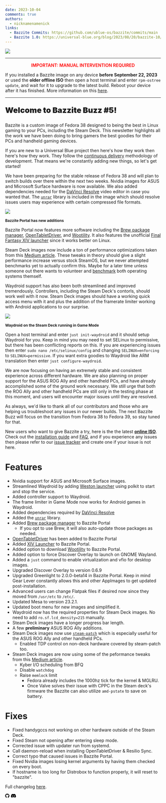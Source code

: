 ```yaml
---
date: 2023-10-04
comments: true
authors: 
  - nicknamenamenick
links:
  - Bazzite Commits: https://github.com/ublue-os/bazzite/commits/main
  - Bazzite 1.0: https://universal-blue.org/blog/2023/08/20/bazzite-10/
---
```

![](https://hackmd.io/_uploads/ryvAQvC16.jpg)
<hr>

<p style="text-align: center; font-weight: 600; color: red">IMPORTANT: MANUAL INTERVENTION REQUIRED</p>

If you installed a Bazzite image on any device **before September 22, 2023** or used the **older offline ISO** then open a host terminal and enter `rpm-ostree update`, and wait for it to upgrade to the latest build.  Reboot your device after it has finished.  More information on this [here](https://github.com/ublue-os/bazzite/issues/382).
<hr>

<p style="font-weight:900; font-size: 25px">Welcome to Bazzite Buzz #5!</p>

Bazzite is a custom image of Fedora 38 designed to being the best in Linux gaming to your PCs, including the Steam Deck. This newsletter highlights all the work we have been doing to bring gamers the best goodies for their PCs and handheld gaming devices.

If you are new to a Universal Blue project then here's how they work then here's how they work. They follow the [continuous delivery](https://continuousdelivery.com/) methodology of development. That means we're constantly adding new things, so let's get started!

We have been preparing for the stable release of Fedora 38 and will plan to switch builds over there within the next two weeks.  Nvidia images for ASUS and Microsoft Surface hardware is now available.  We also added dependencies needed for the [DaVinci Resolve](https://www.blackmagicdesign.com/products/davinciresolve) video editor in case you wanted that.  The [`unrar`](https://github.com/aawc/unrar) library is included in the image which should resolve issues users may experience with certain compressed file formats.

![](https://hackmd.io/_uploads/HJ7I-9jlp.png)

<p style="text-align: left;font-weight: bold;font-size: 12px">Bazzite Portal has new additions</p>


Bazzite Portal now features more software including the [Brew package manager](https://github.com/Homebrew/brew), [OpenTabletDriver](https://github.com/OpenTabletDriver/OpenTabletDriver), and [Wootility](https://wootility.io/).  It also features the unofficial [Final Fantasy XIV launcher](https://github.com/goatcorp/FFXIVQuickLauncher) since it works better on Linux.

Steam Deck images now include a ton of performance optimizations taken from this [Medium article](https://medium.com/@a.b.t./here-are-some-possibly-useful-tweaks-for-steamos-on-the-steam-deck-fcb6b571b577).  These tweaks in theory should give a slight performance increase versus stock SteamOS, but we never attempted benchmarks yet to actually confirm this.  Maybe for a later time unless someone out there wants to volunteer and [benchmark](https://github.com/flightlessmango/MangoHud#fps-logging) both operating systems themself.

Waydroid support has also been both streamlined and improved tremendously.  Controllers, including the Steam Deck's contorls, should work well with it now.  Steam Deck images should have a working quick access menu with it and plus the addition of the framerate limiter working with Android applications to our surprise.

![](https://hackmd.io/_uploads/BJV4J75l6.png)

<p style="text-align: left;font-weight: bold;font-size: 12px">Waydroid on the Steam Deck running in Game Mode</p>

Open a host terminal and enter `just init-waydroid` and it should setup Waydroid for you.  Keep in mind you may need to set SELinux to permissive, but there has been conflicting reports on this.  If you are experiencing issues then enter `sudo nano /etc/selinux/config` and changing `SELINUX=enforcing` to `SELINUX=permissive`.  If you want extra goodies to Waydroid like ARM translation then enter `just configure-waydroid`.

We are now focusing on having an extremely stable and consistent experience across different hardware.  We are also planning on proper support for the ASUS ROG Ally and other handheld PCs, and have already accomplished some of the ground work necessary.  We still urge that both the ROG Ally and other handheld PCs are still only in the testing  phase at this moment, and users will encounter major issues until they are resolved.

As always, we'd like to thank all of our contributors and those who are helping us troubleshoot any issues in our newer builds.  The next Bazzite Buzz will focus on the transition from Fedora 38 to Fedora 39, so stay tuned for that.

New users who want to give Bazzite a try, here is the the latest [**online ISO**](https://github.com/ublue-os/bazzite/releases/tag/v1.2.0). Check out the [installation guide](https://universal-blue.org/images/bazzite/installation/) and [FAQ](https://universal-blue.org/images/bazzite/FAQ/), and if you experience any issues then please refer to our [issue tracker](https://github.com/ublue-os/bazzite/issues) and create one if your issue is not here.


# Features
- Nvidia support for ASUS and Microsoft Surface images.
- Streamlined Waydroid by adding [Weston launcher](https://wiki.archlinux.org/title/Weston) using polkit to start and stop the service. 
- Added controller support to Waydroid.
- The frame limiter in Game Mode now works for Android games in Waydroid.
- Added dependencies required by [DaVinci Resolve](https://www.blackmagicdesign.com/products/davinciresolve)
- Added the [`unrar`](https://github.com/aawc/unrar) library.
- Added [Brew package manager](https://github.com/Homebrew/brew) to Bazzite Portal
    - If you opt to use Brew, it will also auto-update those packages as needed.
- [OpenTabletDriver](https://github.com/OpenTabletDriver/OpenTabletDriver) has been added to Bazzite Portal
- Added [XIV Launcher](https://github.com/goatcorp/FFXIVQuickLauncher) to Bazzite Portal.
- Added option to download [Wootility](https://wootility.io/) to Bazzite Portal.
- Added option to force Discover Overlay to launch on GNOME Wayland.
- Added a `just` command to enable virtualization and vfio for desktop images.
- Upgraded Discover Overlay to version 0.6.9
- Upgraded Greenlight to 2.0.0-beta14 in Bazzite Portal.  Keep in mind Gear Lever constantly allows this and other AppImages to get updated post-installation.
- Advanced users can change Flatpak files if desired now since they moved from `/usr/etc` to `/etc/`.
- Updated Mesa to version 23.2.1.
- Updated boot menu for new images and simplified it.
- Waydroid now has the required properties for Steam Deck images.  No need to add `ro.sf.lcd_density=215` manually.
- Steam Deck images have a longer progress bar length.
- A few **preliminary** ASUS ROG Ally additions.
- Steam Deck images now use [`steam-patch`](https://github.com/Maclay74/steam-patch) which is especially useful for the ASUS ROG Ally and other handheld PCs.
    - Enabled TDP control on non-deck hardware covered by steam-patch too.
- Steam Deck images are now using some of the peformance tweaks from this [Medium article](https://medium.com/@a.b.t./here-are-some-possibly-useful-tweaks-for-steamos-on-the-steam-deck-fcb6b571b577).
    - Kyber I/O scheduling from BFQ
    - Disable `watchdog`
    - Raise `memlock` limit
        - Fedora already includes the 1000hz tick for the kernel & MGLRU. 
        - Once Valve solves their issue with CPPC in the Steam deck's firmware the Bazzite can also utilize `amd-pstate` to save on battery.


# Fixes
- Fixed handygccs not working on other hardware outside of the Steam Deck.
- Fixed Steam not opening after entering sleep mode.
- Corrected issue with updater run from systemd.
- Call daemon-reload when installing OpenTabletDriver & Resilio Sync.
- Correct typo that caused issues in Bazzite Portal. 
- Fixed Nvidia images losing kernel arguments by having them checked on every boot.
- If hostname is too long for Distrobox to function properly, it will reset to "bazzite".


Full changelog [here](https://github.com/ublue-os/bazzite/pull/379).

[<svg xmlns="http://www.w3.org/2000/svg" height="1em" viewBox="0 0 496 512"><!--! Font Awesome Free 6.4.2 by @fontawesome - https://fontawesome.com License - https://fontawesome.com/license (Commercial License) Copyright 2023 Fonticons, Inc. --><path d="M165.9 397.4c0 2-2.3 3.6-5.2 3.6-3.3.3-5.6-1.3-5.6-3.6 0-2 2.3-3.6 5.2-3.6 3-.3 5.6 1.3 5.6 3.6zm-31.1-4.5c-.7 2 1.3 4.3 4.3 4.9 2.6 1 5.6 0 6.2-2s-1.3-4.3-4.3-5.2c-2.6-.7-5.5.3-6.2 2.3zm44.2-1.7c-2.9.7-4.9 2.6-4.6 4.9.3 2 2.9 3.3 5.9 2.6 2.9-.7 4.9-2.6 4.6-4.6-.3-1.9-3-3.2-5.9-2.9zM244.8 8C106.1 8 0 113.3 0 252c0 110.9 69.8 205.8 169.5 239.2 12.8 2.3 17.3-5.6 17.3-12.1 0-6.2-.3-40.4-.3-61.4 0 0-70 15-84.7-29.8 0 0-11.4-29.1-27.8-36.6 0 0-22.9-15.7 1.6-15.4 0 0 24.9 2 38.6 25.8 21.9 38.6 58.6 27.5 72.9 20.9 2.3-16 8.8-27.1 16-33.7-55.9-6.2-112.3-14.3-112.3-110.5 0-27.5 7.6-41.3 23.6-58.9-2.6-6.5-11.1-33.3 2.6-67.9 20.9-6.5 69 27 69 27 20-5.6 41.5-8.5 62.8-8.5s42.8 2.9 62.8 8.5c0 0 48.1-33.6 69-27 13.7 34.7 5.2 61.4 2.6 67.9 16 17.7 25.8 31.5 25.8 58.9 0 96.5-58.9 104.2-114.8 110.5 9.2 7.9 17 22.9 17 46.4 0 33.7-.3 75.4-.3 83.6 0 6.5 4.6 14.4 17.3 12.1C428.2 457.8 496 362.9 496 252 496 113.3 383.5 8 244.8 8zM97.2 352.9c-1.3 1-1 3.3.7 5.2 1.6 1.6 3.9 2.3 5.2 1 1.3-1 1-3.3-.7-5.2-1.6-1.6-3.9-2.3-5.2-1zm-10.8-8.1c-.7 1.3.3 2.9 2.3 3.9 1.6 1 3.6.7 4.3-.7.7-1.3-.3-2.9-2.3-3.9-2-.6-3.6-.3-4.3.7zm32.4 35.6c-1.6 1.3-1 4.3 1.3 6.2 2.3 2.3 5.2 2.6 6.5 1 1.3-1.3.7-4.3-1.3-6.2-2.2-2.3-5.2-2.6-6.5-1zm-11.4-14.7c-1.6 1-1.6 3.6 0 5.9 1.6 2.3 4.3 3.3 5.6 2.3 1.6-1.3 1.6-3.9 0-6.2-1.4-2.3-4-3.3-5.6-2z"/></svg>](https://github.com/ublue-os/bazzite)  [<svg xmlns="http://www.w3.org/2000/svg" height="1em" viewBox="0 0 640 512"><!--! Font Awesome Free 6.4.2 by @fontawesome - https://fontawesome.com License - https://fontawesome.com/license (Commercial License) Copyright 2023 Fonticons, Inc. --><path d="M524.531,69.836a1.5,1.5,0,0,0-.764-.7A485.065,485.065,0,0,0,404.081,32.03a1.816,1.816,0,0,0-1.923.91,337.461,337.461,0,0,0-14.9,30.6,447.848,447.848,0,0,0-134.426,0,309.541,309.541,0,0,0-15.135-30.6,1.89,1.89,0,0,0-1.924-.91A483.689,483.689,0,0,0,116.085,69.137a1.712,1.712,0,0,0-.788.676C39.068,183.651,18.186,294.69,28.43,404.354a2.016,2.016,0,0,0,.765,1.375A487.666,487.666,0,0,0,176.02,479.918a1.9,1.9,0,0,0,2.063-.676A348.2,348.2,0,0,0,208.12,430.4a1.86,1.86,0,0,0-1.019-2.588,321.173,321.173,0,0,1-45.868-21.853,1.885,1.885,0,0,1-.185-3.126c3.082-2.309,6.166-4.711,9.109-7.137a1.819,1.819,0,0,1,1.9-.256c96.229,43.917,200.41,43.917,295.5,0a1.812,1.812,0,0,1,1.924.233c2.944,2.426,6.027,4.851,9.132,7.16a1.884,1.884,0,0,1-.162,3.126,301.407,301.407,0,0,1-45.89,21.83,1.875,1.875,0,0,0-1,2.611,391.055,391.055,0,0,0,30.014,48.815,1.864,1.864,0,0,0,2.063.7A486.048,486.048,0,0,0,610.7,405.729a1.882,1.882,0,0,0,.765-1.352C623.729,277.594,590.933,167.465,524.531,69.836ZM222.491,337.58c-28.972,0-52.844-26.587-52.844-59.239S193.056,219.1,222.491,219.1c29.665,0,53.306,26.82,52.843,59.239C275.334,310.993,251.924,337.58,222.491,337.58Zm195.38,0c-28.971,0-52.843-26.587-52.843-59.239S388.437,219.1,417.871,219.1c29.667,0,53.307,26.82,52.844,59.239C470.715,310.993,447.538,337.58,417.871,337.58Z"/></svg>](https://discord.bazzite.gg/)
